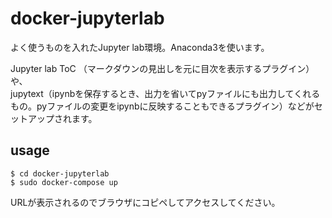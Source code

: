 # docker-jupyterlab

よく使うものを入れたJupyter lab環境。Anaconda3を使います。  

Jupyter lab ToC （マークダウンの見出しを元に目次を表示するプラグイン）や、  
jupytext（ipynbを保存するとき、出力を省いてpyファイルにも出力してくれるもの。pyファイルの変更をipynbに反映することもできるプラグイン）などがセットアップされます。


## usage

```
$ cd docker-jupyterlab
$ sudo docker-compose up
```

URLが表示されるのでブラウザにコピペしてアクセスしてください。
